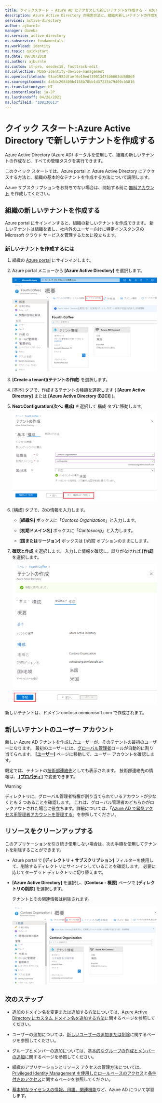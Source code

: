 ```yaml
---
title: クイックスタート - Azure AD にアクセスして新しいテナントを作成する - Azure AD
description: Azure Active Directory の検索方法と、組織の新しいテナントの作成方法に関する手順。
services: active-directory
author: ajburnle
manager: daveba
ms.service: active-directory
ms.subservice: fundamentals
ms.workload: identity
ms.topic: quickstart
ms.date: 09/10/2018
ms.author: ajburnle
ms.custom: it-pro, seodec18, fasttrack-edit
ms.collection: M365-identity-device-management
ms.openlocfilehash: 93ae1982dfaef6e10edf39013474b6663dd688d0
ms.sourcegitcommit: 4a54c268400b4158b78bb1d37235b79409cb5816
ms.translationtype: HT
ms.contentlocale: ja-JP
ms.lasthandoff: 04/28/2021
ms.locfileid: "108130613"
---
```

# <a name="quickstart-create-a-new-tenant-in-azure-active-directory"></a>クイック スタート:Azure Active Directory で新しいテナントを作成する

Azure Active Directory (Azure AD) ポータルを使用して、組織の新しいテナントの作成など、すべての管理タスクを実行できます。 

このクイック スタートでは、Azure portal と Azure Active Directory にアクセスする方法と、組織の基本的なテナントを作成する方法について説明します。

Azure サブスクリプションをお持ちでない場合は、開始する前に [無料アカウント](https://azure.microsoft.com/free/) を作成してください。

## <a name="create-a-new-tenant-for-your-organization"></a>組織の新しいテナントを作成する

Azure portal にサインインすると、組織の新しいテナントを作成できます。 新しいテナントは組織を表し、社内外のユーザー向けに特定インスタンスの Microsoft クラウド サービスを管理するために役立ちます。

### <a name="to-create-a-new-tenant"></a>新しいテナントを作成するには

1. 組織の [Azure portal](https://portal.azure.com/) にサインインします。

1. Azure portal メニューから **[Azure Active Directory]** を選択します。  

    <kbd>![Azure Active Directory - [概要] ページ - テナントの作成](media/active-directory-access-create-new-tenant/azure-ad-portal.png)</kbd>  

1. **[Create a tenant]\(テナントの作成\)** を選択します。

1. [基本] タブで、作成するテナントの種類を選択します ( **[Azure Active Directory]** または **[Azure Active Directory (B2C)]** )。

1. **Next:Configuration\(次へ: 構成\)** を選択して 構成 タブに移動します。

    <kbd>![Azure Active Directory - [Create a tenant]\(テナントの作成\) ページ - [構成] タブ](media/active-directory-access-create-new-tenant/azure-ad-create-new-tenant.png)</kbd>

1.  [構成] タブで、次の情報を入力します。
    
    - **[組織名]** ボックスに「_Contoso Organization_」と入力します。

    - **[初期ドメイン名]** ボックスに「_Contosoorg_」と入力します。

    - **[国またはリージョン]** ボックスは _[米国]_ オプションのままにします。

1. **確認と作成** を選択します。 入力した情報を確認し、誤りがなければ **[作成]** を選択します。

    <kbd>![Azure Active Directory - テナントの確認と作成のためのページ](media/active-directory-access-create-new-tenant/azure-ad-review.png)</kbd>

新しいテナントは、ドメイン contoso.onmicrosoft.com で作成されます。

## <a name="your-user-account-in-the-new-tenant"></a>新しいテナントのユーザー アカウント

新しい Azure AD テナントを作成したユーザーが、そのテナントの最初のユーザーになります。 最初のユーザーには、[グローバル管理者](../roles/permissions-reference.md#global-administrator)ロールが自動的に割り当てられます。 [ **[ユーザー]**](https://portal.azure.com/#blade/Microsoft_AAD_IAM/UsersManagementMenuBlade/MsGraphUsers) ページに移動して、ユーザー アカウントを確認します。

既定では、テナントの[技術部連絡先](/microsoft-365/admin/manage/change-address-contact-and-more?view=o365-worldwide#what-do-these-fields-mean)としても表示されます。 技術部連絡先の情報は、[ **[プロパティ]**](https://portal.azure.com/#blade/Microsoft_AAD_IAM/ActiveDirectoryMenuBlade/Properties) で変更できます。

> [!WARNING]
> ディレクトリに、グローバル管理者特権が割り当てられているアカウントが少なくとも 2 つあることを確認します。 これは、グローバル管理者のどちらかがロックアウトされた場合に役立ちます。詳細については、「[Azure AD で緊急アクセス用管理者アカウントを管理する](../roles/security-emergency-access.md)」を参照してください。

## <a name="clean-up-resources"></a>リソースをクリーンアップする

このアプリケーションを引き続き使用しない場合は、次の手順を使用してテナントを削除することができます。

- Azure portal で **[ディレクトリ + サブスクリプション]** フィルターを使用して、削除するディレクトリにサインインしていることを確認します。 必要に応じてターゲット ディレクトリに切り替えます。
- **[Azure Active Directory]** を選択し、**[Contoso - 概要]** ページで **[ディレクトリの削除]** を選択します。

    テナントとその関連情報は削除されます。

    <kbd>![概要ページ。[ディレクトリの削除] ボタンが強調表示されている](media/active-directory-access-create-new-tenant/azure-ad-delete-new-tenant.png)</kbd>

## <a name="next-steps"></a>次のステップ

- 追加のドメイン名を変更または追加する方法については、[Azure Active Directory にカスタム ドメイン名を追加する方法](add-custom-domain.md)に関するページを参照してください。

- ユーザーの追加については、[新しいユーザーの追加または削除](add-users-azure-active-directory.md)に関するページを参照してください。

- グループとメンバーの追加については、[基本的なグループの作成とメンバーの追加](active-directory-groups-create-azure-portal.md)に関するページを参照してください。

- 組織のアプリケーションとリソース アクセスの管理方法については、[Privileged Identity Management を使用したロールベースのアクセス](../../role-based-access-control/best-practices.md)と[条件付きのアクセス](../../role-based-access-control/conditional-access-azure-management.md)に関するページを参照してください。

- [基本的なライセンスの情報、用語、関連機能](active-directory-whatis.md)など、Azure AD について学習します。